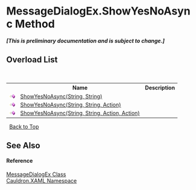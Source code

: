 # MessageDialogEx.ShowYesNoAsync Method 
 _**\[This is preliminary documentation and is subject to change.\]**_


## Overload List
&nbsp;<table><tr><th></th><th>Name</th><th>Description</th></tr><tr><td>![Public method](media/pubmethod.gif "Public method")</td><td><a href="M_Cauldron_XAML_MessageDialogEx_ShowYesNoAsync">ShowYesNoAsync(String, String)</a></td><td /></tr><tr><td>![Public method](media/pubmethod.gif "Public method")</td><td><a href="M_Cauldron_XAML_MessageDialogEx_ShowYesNoAsync_1">ShowYesNoAsync(String, String, Action)</a></td><td /></tr><tr><td>![Public method](media/pubmethod.gif "Public method")</td><td><a href="M_Cauldron_XAML_MessageDialogEx_ShowYesNoAsync_2">ShowYesNoAsync(String, String, Action, Action)</a></td><td /></tr></table>&nbsp;
<a href="#messagedialogex.showyesnoasync-method">Back to Top</a>

## See Also


#### Reference
<a href="T_Cauldron_XAML_MessageDialogEx">MessageDialogEx Class</a><br /><a href="N_Cauldron_XAML">Cauldron.XAML Namespace</a><br />